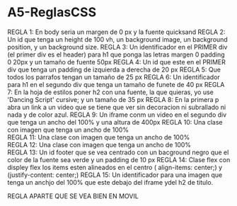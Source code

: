 # A5-ReglasCSS
REGLA 1: En body seria un margen de 0 px y la fuente quicksand
REGLA 2: Un id que tenga un height de 100 vh, un background image, un background position, y un background size.
REGLA 3: Un identificador en el PRIMER div (el primer div es el header) para h1 que ponga las letras margen 0 padding 0 20px y un tamaño de fuente 50px
REGLA 4: Un id que este en el PRIMER div que tenga un padding de izquierda a derecha de 20 px
REGLA 5: Que todos los parrafos tengan un tamaño de 25 px
REGLA 6: Un identificador para h1 en el segundo div que tenga un tamaño de funete de 40 px
REGLA 7: En la hoja de estilos poner h2 con una fuente, la que quieras, yo use 'Dancing Script' cursive; y un tamaño de 35 px
REGLA 8: En la primera p abra un link a un video que se tiene que ver sin decoracion ni subrallado ni nada y de color azul.
REGLA 9: Un iframe conm un video en el segundo div que tenga un ancho del 100% y una altura de 400px
REGLA 10: Una clase con imagen que tenga un ancho de 100%   
REGLA 11: Una clase con imagen que tenga un ancho de 100%   
REGLA 12: Una clase con imagen que tenga un ancho de 100%   
REGLA 13: Un id footer que se vea centrado con un bacground negro que el color de la fuente sea verde y un padding de 10 px
REGLA 14: Clase flex con displey flex los items esten alineados en el centro ( align-items: center;) y (justify-content: center;)
REGLA 15: Un identificador para una imagen que tenga un anchjo del 100% que este debajo del iframe ydel h2 de titulo.

REGLA APARTE QUE SE VEA BIEN EN MOVIL
